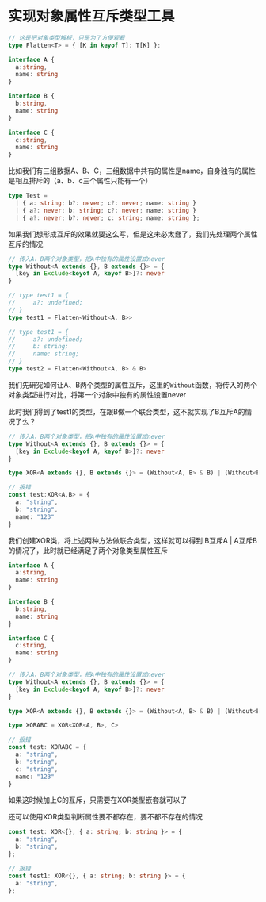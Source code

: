 # 实现对象属性互斥类型工具

```ts
// 这是把对象类型解析，只是为了方便观看
type Flatten<T> = { [K in keyof T]: T[K] };

interface A {
  a:string,
  name: string
}

interface B {
  b:string,
  name: string
}

interface C {
  c:string,
  name: string
}
```

比如我们有三组数据A、B、C，三组数据中共有的属性是name，自身独有的属性是相互排斥的（a、b、c三个属性只能有一个）

```ts
type Test =
  | { a: string; b?: never; c?: never; name: string }
  | { a?: never; b: string; c?: never; name: string }
  | { a?: never; b?: never; c: string; name: string };
```

如果我们想形成互斥的效果就要这么写，但是这未必太蠢了，我们先处理两个属性互斥的情况

```ts
// 传入A、B两个对象类型，把A中独有的属性设置成never
type Without<A extends {}, B extends {}> = {
  [key in Exclude<keyof A, keyof B>]?: never
}

// type test1 = {
//     a?: undefined;
// }
type test1 = Flatten<Without<A, B>>

// type test1 = {
//     a?: undefined;
//     b: string;
//     name: string;
// }
type test2 = Flatten<Without<A, B> & B>
```

我们先研究如何让A、B两个类型的属性互斥，这里的<code>Without</code>函数，将传入的两个对象类型进行对比，将第一个对象中独有的属性设置never

此时我们得到了test1的类型，在跟B做一个联合类型，这不就实现了B互斥A的情况了么？

```ts
// 传入A、B两个对象类型，把A中独有的属性设置成never
type Without<A extends {}, B extends {}> = {
  [key in Exclude<keyof A, keyof B>]?: never
}

type XOR<A extends {}, B extends {}> = (Without<A, B> & B) | (Without<B, A> & A)

// 报错
const test:XOR<A,B> = {
  a: "string",
  b: "string",
  name: "123"
}
```

我们创建XOR类，将上述两种方法做联合类型，这样就可以得到 B互斥A | A互斥B 的情况了，此时就已经满足了两个对象类型属性互斥

```ts
interface A {
  a:string,
  name: string
}

interface B {
  b:string,
  name: string
}

interface C {
  c:string,
  name: string
}

// 传入A、B两个对象类型，把A中独有的属性设置成never
type Without<A extends {}, B extends {}> = {
  [key in Exclude<keyof A, keyof B>]?: never
}

type XOR<A extends {}, B extends {}> = (Without<A, B> & B) | (Without<B, A> & A)

type XORABC = XOR<XOR<A, B>, C>

// 报错
const test: XORABC = {
  a: "string",
  b: "string",
  c: "string",
  name: "123"
}
```

如果这时候加上C的互斥，只需要在XOR类型嵌套就可以了

还可以使用XOR类型判断属性要不都存在，要不都不存在的情况

```ts
const test: XOR<{}, { a: string; b: string }> = {
  a: "string",
  b: "string",
};

// 报错
const test1: XOR<{}, { a: string; b: string }> = {
  a: "string",
};
```